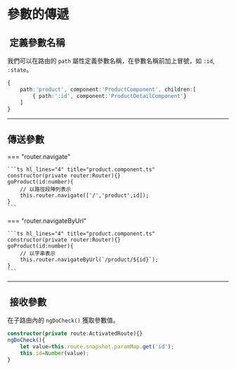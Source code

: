 # 參數的傳遞

##  定義參數名稱

我們可以在路由的 `path` 屬性定義參數名稱，在參數名稱前加上冒號，如 `:id`, `:state`。

```typescript title="app-routing.module.ts" hl_lines="3"
{
    path:'product', component:'ProductComponent', children:[
        { path:':id', component:'ProductDetailComponent'}
    ]
}
```

---

## 傳送參數


=== "router.navigate"

    ```ts hl_lines="4" title="product.component.ts"
    constructor(private router:Router){}
    goProduct(id:number){
        // 以路徑段陣列表示
        this.router.navigate(['/','product',id]);
    }
    ```

=== "router.navigateByUrl"

    ```ts hl_lines="4" title="product.component.ts"
    constructor(private router:Router){}
    goProduct(id:number){
        // 以字串表示
        this.router.navigateByUrl(`/product/${id}`);
    }
    ```





---

##  接收參數

在子路由內的 `ngDoCheck()` 獲取參數值。

```ts title="product-detail.component.ts" hl_lines="2 3"
constructor(private route:ActivatedRoute){}
ngDoCheck(){
    let value=this.route.snapshot.paramMap.get('id');
    this.id=Number(value);
}

```